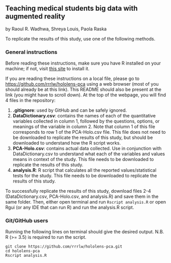 ## Teaching medical students big data with augmented reality
by Raoul R. Wadhwa, Shreya Louis, Paola Raska

To replicate the results of this study, use one of the following methods.

### General instructions

Before reading these instructions, make sure you have R installed on your machine; if not, visit [this site](http://www.r-project.org/) to install it.

If you are reading these instructions on a local file, please go to https://github.com/rrrlw/hololens-pca using a web browser (most of you should already be at this link).
This README should also be present at the link (you might have to scroll down).
At the top of the webpage, you will find 4 files in the repository:

1. **.gitignore**: used by GitHub and can be safely ignored.
2. **DataDictionary.csv**: contains the names of each of the quantitative variables collected in column 1, followed by the questions, options, or meanings of the variable in column 2.
Note that column 1 of this file corresponds to row 1 of the PCA-Holo.csv file.
This file does not need to be downloaded to replicate the results of this study, but should be downloaded to understand how the R script works.
3. **PCA-Holo.csv**: contains actual data collected.
Use in conjunction with DataDictionary.csv to understand what each of the variables and values means in context of the study.
This file needs to be downloaded to replicate the results of this study.
4. **analysis.R**: R script that calculates all the reported values/statistical tests for the study.
This file needs to be downloaded to replicate the results of this study.

To successfully replicate the results of this study, download files 2-4 (DataDictionary.csv, PCA-Holo.csv, and analysis.R) and save them in the same folder.
Then, either open terminal and run `Rscript analysis.R` or open Rgui (or any IDE that can run R) and run the analysis.R script.

### Git/GitHub users

Running the following lines on terminal should give the desired output. N.B. R (>= 3.5) is required to run the script. 

```
git clone https://github.com/rrrlw/hololens-pca.git
cd hololens-pca
Rscript analysis.R
```
